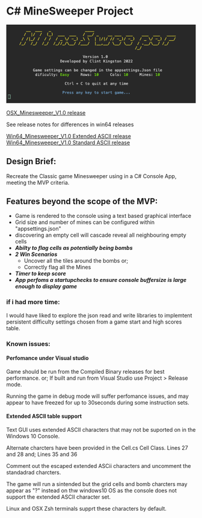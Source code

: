# C# MineSweeper Project
![Title](https://github.com/Clint-WooliesX/MineSweeper/raw/master/images/MineSweeper.png "Title")

[OSX_Minesweeper_V1.0 release](https://github.com/Clint-WooliesX/MineSweeper/releases/tag/OSX)

See release notes for differences in win64 releases

[Win64_Minesweeper_V1.0 Extended ASCII release](https://github.com/Clint-WooliesX/MineSweeper/releases/tag/Win64extascii)
[Win64_Minesweeper_V1.0 Standard ASCII release](https://github.com/Clint-WooliesX/MineSweeper/releases/tag/Win64)

## Design Brief:
Recreate the Classic game Minesweeper using in a C# Console App, meeting the MVP criteria.

## Features beyond the scope of the MVP:
* Game is rendered to the console using a text based graphical interface
* Grid size  and number of mines can be configured within "appsettings.json"
* discovering  an empty cell will cascade reveal all neighbouring empty cells
* ***Abilty to flag cells as potentially being bombs***
* ***2 Win Scenarios***
  * Uncover all the tiles around the bombs or;
  * Correctly flag all the Mines
* ***Timer to keep score***
* ***App perfoms a startupchecks to ensure console buffersize is large enough to display game***

### if i had more time:
I would have liked to explore the json read and write libraries to implemtent persistent difficulty settings chosen from a game start and high scores table.

### Known issues:
#### Perfomance under Visual studio
Game should be run from the Compiled Binary releases for best performance.
or;
If built and run from Visual Studio use Project > Release mode.

Running the game in debug mode will suffer perfomance issues, and may appear to have freezed for up to 30seconds during some instruction sets.

#### Extended ASCII table support
Text GUI uses extended ASCII characters that may not be suported on in the Windows 10 Console.

Alternate charcters have been provided in the Cell.cs Cell Class.
Lines 27 and 28
and;
Lines 35 and 36

Comment out the escaped extended ASCii characters and uncomment the standadrad charcters.

The game will run a sintended but the grid cells and bomb charcters may appear as "?" instead on thw windows10 OS as the console does not support the extended ASCII character set.

Linux and OSX Zsh terminals supprt these characters by default.




